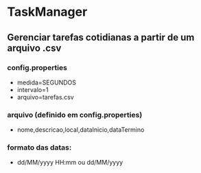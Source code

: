 # TaskManager
## Gerenciar tarefas cotidianas a partir de um arquivo .csv

### config.properties 
- medida=SEGUNDOS
- intervalo=1
- arquivo=tarefas.csv
  
### arquivo (definido em config.properties)
- nome,descricao,local,dataInicio,dataTermino
  
### formato das datas: 
- dd/MM/yyyy HH:mm ou dd/MM/yyyy
